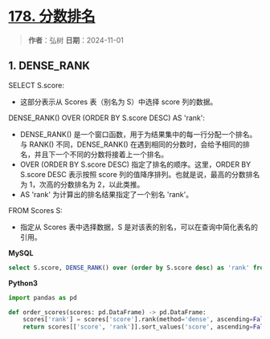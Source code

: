 # [178. 分数排名](https://leetcode.cn/problems/rank-scores/description/)

> **作者**：弘树
> **日期**：2024-11-01

## 1. DENSE_RANK

SELECT S.score:

- 这部分表示从 Scores 表（别名为 S）中选择 score 列的数据。

DENSE_RANK() OVER (ORDER BY S.score DESC) AS 'rank':

- DENSE_RANK() 是一个窗口函数，用于为结果集中的每一行分配一个排名。与 RANK() 不同，DENSE_RANK() 在遇到相同的分数时，会给予相同的排名，并且下一个不同的分数将接着上一个排名。
- OVER (ORDER BY S.score DESC) 指定了排名的顺序。这里，ORDER BY S.score DESC 表示按照 score 列的值降序排列。也就是说，最高的分数排名为 1，次高的分数排名为 2，以此类推。
- AS 'rank' 为计算出的排名结果指定了一个别名 'rank'。

FROM Scores S:

- 指定从 Scores 表中选择数据，S 是对该表的别名，可以在查询中简化表名的引用。

**MySQL**

```sql
select S.score, DENSE_RANK() over (order by S.score desc) as 'rank' from Scores S;
```

**Python3**

```python
import pandas as pd

def order_scores(scores: pd.DataFrame) -> pd.DataFrame:
    scores['rank'] = scores['score'].rank(method='dense', ascending=False)
    return scores[['score', 'rank']].sort_values('score', ascending=False)
```